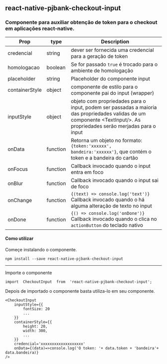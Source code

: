 ## react-native-pjbank-checkout-input

### Componente para auxiliar obtenção de token para o checkout em aplicações react-native.

| Prop | type | Description |
|--|--|--|
| credencial | string | dever ser fornecida uma credencial para a geração de token |
| homologacao | boolean | Se for passado `true` é trocado para o ambiente de homologação |
| placeholder | string | Placeholder do componente input |
| containerStyle | object | componente de estilo para o componente pai do input (wrapper) |
| inputStyle | object | objeto com propriedades para o input, podem ser passadas a maioria das propriedades validas de um componente \<TextInput/>. As propriedades serão merjadas  para o input | 
| onData | function | Retorna um objeto no formato: `{token:'xxxxxx', bandeira:'xxxxxx'}`, que contém o token e a bandeira do cartão |
| onFocus | function | Callback invocado quando o input entra em foco | 
| onBlur | function | Callback invocado quando o input sai de foco | 
| onChange | function | `{(text) => console.log('text')}` Callback invocado quando o há alguma alteração de texto no input | 
| onDone | function | `{() => console.log('onDone')}` Callback invocado quando o clica no `actionButton` do teclado nativo | 

#### Como utilizar
Começe instalando o componente.

    npm install --save react-native-pjbank-checkout-input

---

Importe o componente 

    import  CheckoutInput  from  'react-native-pjbank-checkout-input';

Depois de importado o componente basta utiliza-lo em seu componente.

   
    <CheckoutInput
	    inputStyle={{
		    fontSize: 20
		    ...
	    }}
	    containerStyle={{
	        height: 20,
	        width: 300,
	        ...
	    }}
	    credencial='xxxxxxxxxxxxxxxxxxx'
	    onData={(data)=>console.log('O token: '+ data.token + 'bandeira'+ data.bandeira)}
    />
